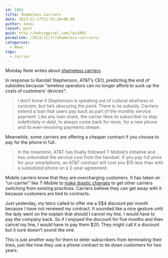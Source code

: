 ```yaml
---
id: 1801
title: Shameless carriers
date: 2013-12-17T22:55:56+00:00
author: Jenxi
layout: post
guid: http://bakingpixel.com/?p=1801
permalink: /2013/12/17/shameless-carriers/
categories:
  - News
tags:
  - carrier
---
```

Monday Note writes about [shameless carriers](http://www.mondaynote.com/2013/12/15/shameless-carriers/).

In response to Randall Stephenson, AT&T’s CEO, predicting the end of subsidies because “wireless operators can no longer afford to suck up the costs of customers’ devices”:

> I don’t know if Stephenson is speaking out of cultural deafness or cynicism, but he’s obscuring the point: There is no subsidy. Carriers extend a loan that users pay back as part of the monthly service payment. Like any loan shark, the carrier likes its subscriber to stay indefinitely in debt, to always come back for more, for a new phone and its ever-revolving payments stream. 

Meanwhile, some carriers are offering a cheaper contract if you choose to pay for the phone in full.

> In the meantime, AT&T has finally followed T-Mobile’s initiative and has unbundled the service cost from the handset. If you pay full price for your smartphone, an AT&T contract will cost you $15 less than with a subsidized phone on a 2-year agreement. 

Mobile carriers know that they are overcharging customers. It has taken an “un-carrier” like T-Mobile to [make drastic changes](http://bakingpixel.com/2013/11/t-mobile-wireless/) to get other carriers switching from existing practices. Carriers believe they can get away with it because customers are tied to contracts.

Just yesterday, my telco called to offer me a S$4 discount per month because I have not renewed my contract. It sounded like a nice gesture until the lady went on the explain that should I cancel my line, I would have to pay the company back. So if I enjoyed the discount for five months and then cancel my line, I would have to pay them $20. They might call it a discount but it sure doesn‘t sound like one.

This is just another way for them to deter subscribers from terminating their lines, just like how they use a phone contract to tie down customers for two years.